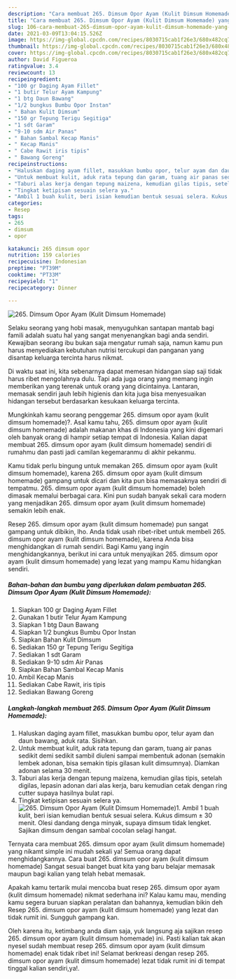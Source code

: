 ```yaml
---
description: "Cara membuat 265. Dimsum Opor Ayam (Kulit Dimsum Homemade) yang nikmat Untuk Jualan"
title: "Cara membuat 265. Dimsum Opor Ayam (Kulit Dimsum Homemade) yang nikmat Untuk Jualan"
slug: 106-cara-membuat-265-dimsum-opor-ayam-kulit-dimsum-homemade-yang-nikmat-untuk-jualan
date: 2021-03-09T13:04:15.526Z
image: https://img-global.cpcdn.com/recipes/8030715cab1f26e3/680x482cq70/265-dimsum-opor-ayam-kulit-dimsum-homemade-foto-resep-utama.jpg
thumbnail: https://img-global.cpcdn.com/recipes/8030715cab1f26e3/680x482cq70/265-dimsum-opor-ayam-kulit-dimsum-homemade-foto-resep-utama.jpg
cover: https://img-global.cpcdn.com/recipes/8030715cab1f26e3/680x482cq70/265-dimsum-opor-ayam-kulit-dimsum-homemade-foto-resep-utama.jpg
author: David Figueroa
ratingvalue: 3.4
reviewcount: 13
recipeingredient:
- "100 gr Daging Ayam Fillet"
- "1 butir Telur Ayam Kampung"
- "1 btg Daun Bawang"
- "1/2 bungkus Bumbu Opor Instan"
- " Bahan Kulit Dimsum"
- "150 gr Tepung Terigu Segitiga"
- "1 sdt Garam"
- "9-10 sdm Air Panas"
- " Bahan Sambal Kecap Manis"
- " Kecap Manis"
- " Cabe Rawit iris tipis"
- " Bawang Goreng"
recipeinstructions:
- "Haluskan daging ayam fillet, masukkan bumbu opor, telur ayam dan daun bawang, aduk rata. Sisihkan."
- "Untuk membuat kulit, aduk rata tepung dan garam, tuang air panas sedikit demi sedikit sambil diuleni sampai membentuk adonan (semakin lembek adonan, bisa semakin tipis gilasan kulit dimsumnya). Diamkan adonan selama 30 menit."
- "Taburi alas kerja dengan tepung maizena, kemudian gilas tipis, setelah digilas, lepasin adonan dari alas kerja, baru kemudian cetak dengan ring cutter supaya hasilnya bulat rapi."
- "Tingkat ketipisan sesuain selera ya."
- "Ambil 1 buah kulit, beri isian kemudian bentuk sesuai selera. Kukus dimsum ± 30 menit. Olesi dandang denga minyak, supaya dimsum tidak lengket. Sajikan dimsum dengan sambal cocolan selagi hangat."
categories:
- Resep
tags:
- 265
- dimsum
- opor

katakunci: 265 dimsum opor 
nutrition: 159 calories
recipecuisine: Indonesian
preptime: "PT39M"
cooktime: "PT33M"
recipeyield: "1"
recipecategory: Dinner

---
```



![265. Dimsum Opor Ayam (Kulit Dimsum Homemade)](https://img-global.cpcdn.com/recipes/8030715cab1f26e3/680x482cq70/265-dimsum-opor-ayam-kulit-dimsum-homemade-foto-resep-utama.jpg)

Selaku seorang yang hobi masak, menyuguhkan santapan mantab bagi famili adalah suatu hal yang sangat menyenangkan bagi anda sendiri. Kewajiban seorang ibu bukan saja mengatur rumah saja, namun kamu pun harus menyediakan kebutuhan nutrisi tercukupi dan panganan yang disantap keluarga tercinta harus nikmat.

Di waktu  saat ini, kita sebenarnya dapat memesan hidangan siap saji tidak harus ribet mengolahnya dulu. Tapi ada juga orang yang memang ingin memberikan yang terenak untuk orang yang dicintainya. Lantaran, memasak sendiri jauh lebih higienis dan kita juga bisa menyesuaikan hidangan tersebut berdasarkan kesukaan keluarga tercinta. 



Mungkinkah kamu seorang penggemar 265. dimsum opor ayam (kulit dimsum homemade)?. Asal kamu tahu, 265. dimsum opor ayam (kulit dimsum homemade) adalah makanan khas di Indonesia yang kini digemari oleh banyak orang di hampir setiap tempat di Indonesia. Kalian dapat membuat 265. dimsum opor ayam (kulit dimsum homemade) sendiri di rumahmu dan pasti jadi camilan kegemaranmu di akhir pekanmu.

Kamu tidak perlu bingung untuk memakan 265. dimsum opor ayam (kulit dimsum homemade), karena 265. dimsum opor ayam (kulit dimsum homemade) gampang untuk dicari dan kita pun bisa memasaknya sendiri di tempatmu. 265. dimsum opor ayam (kulit dimsum homemade) boleh dimasak memalui berbagai cara. Kini pun sudah banyak sekali cara modern yang menjadikan 265. dimsum opor ayam (kulit dimsum homemade) semakin lebih enak.

Resep 265. dimsum opor ayam (kulit dimsum homemade) pun sangat gampang untuk dibikin, lho. Anda tidak usah ribet-ribet untuk membeli 265. dimsum opor ayam (kulit dimsum homemade), karena Anda bisa menghidangkan di rumah sendiri. Bagi Kamu yang ingin menghidangkannya, berikut ini cara untuk menyajikan 265. dimsum opor ayam (kulit dimsum homemade) yang lezat yang mampu Kamu hidangkan sendiri.

<!--inarticleads1-->

##### Bahan-bahan dan bumbu yang diperlukan dalam pembuatan 265. Dimsum Opor Ayam (Kulit Dimsum Homemade):

1. Siapkan 100 gr Daging Ayam Fillet
1. Gunakan 1 butir Telur Ayam Kampung
1. Siapkan 1 btg Daun Bawang
1. Siapkan 1/2 bungkus Bumbu Opor Instan
1. Siapkan  Bahan Kulit Dimsum
1. Sediakan 150 gr Tepung Terigu Segitiga
1. Sediakan 1 sdt Garam
1. Sediakan 9-10 sdm Air Panas
1. Siapkan  Bahan Sambal Kecap Manis
1. Ambil  Kecap Manis
1. Sediakan  Cabe Rawit, iris tipis
1. Sediakan  Bawang Goreng




<!--inarticleads2-->

##### Langkah-langkah membuat 265. Dimsum Opor Ayam (Kulit Dimsum Homemade):

1. Haluskan daging ayam fillet, masukkan bumbu opor, telur ayam dan daun bawang, aduk rata. Sisihkan.
1. Untuk membuat kulit, aduk rata tepung dan garam, tuang air panas sedikit demi sedikit sambil diuleni sampai membentuk adonan (semakin lembek adonan, bisa semakin tipis gilasan kulit dimsumnya). Diamkan adonan selama 30 menit.
1. Taburi alas kerja dengan tepung maizena, kemudian gilas tipis, setelah digilas, lepasin adonan dari alas kerja, baru kemudian cetak dengan ring cutter supaya hasilnya bulat rapi.
1. Tingkat ketipisan sesuain selera ya.
<img src="//assets-global.cpcdn.com/assets/icons/button_play-2c75c40dde080a61004c1f40b05d8f140eaff45d7e9e6481dc71c63d2e7c4909.png" alt="265. Dimsum Opor Ayam (Kulit Dimsum Homemade)">1. Ambil 1 buah kulit, beri isian kemudian bentuk sesuai selera. Kukus dimsum ± 30 menit. Olesi dandang denga minyak, supaya dimsum tidak lengket. Sajikan dimsum dengan sambal cocolan selagi hangat.




Ternyata cara membuat 265. dimsum opor ayam (kulit dimsum homemade) yang nikamt simple ini mudah sekali ya! Semua orang dapat menghidangkannya. Cara buat 265. dimsum opor ayam (kulit dimsum homemade) Sangat sesuai banget buat kita yang baru belajar memasak maupun bagi kalian yang telah hebat memasak.

Apakah kamu tertarik mulai mencoba buat resep 265. dimsum opor ayam (kulit dimsum homemade) nikmat sederhana ini? Kalau kamu mau, mending kamu segera buruan siapkan peralatan dan bahannya, kemudian bikin deh Resep 265. dimsum opor ayam (kulit dimsum homemade) yang lezat dan tidak rumit ini. Sungguh gampang kan. 

Oleh karena itu, ketimbang anda diam saja, yuk langsung aja sajikan resep 265. dimsum opor ayam (kulit dimsum homemade) ini. Pasti kalian tak akan nyesel sudah membuat resep 265. dimsum opor ayam (kulit dimsum homemade) enak tidak ribet ini! Selamat berkreasi dengan resep 265. dimsum opor ayam (kulit dimsum homemade) lezat tidak rumit ini di tempat tinggal kalian sendiri,ya!.

